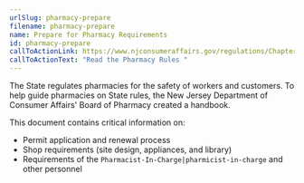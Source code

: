 ```yaml
---
urlSlug: pharmacy-prepare
filename: pharmacy-prepare
name: Prepare for Pharmacy Requirements
id: pharmacy-prepare
callToActionLink: https://www.njconsumeraffairs.gov/regulations/Chapter-39-State-Board-of-Pharmacy.pdf
callToActionText: "Read the Pharmacy Rules "
---
```

The State regulates pharmacies for the safety of workers and customers. To help guide pharmacies on State rules, the New Jersey Department of Consumer Affairs' Board of Pharmacy created a handbook.

This document contains critical information on:

* Permit application and renewal process
* Shop requirements (site design, appliances, and library)
* Requirements of the `Pharmacist-In-Charge|pharmicist-in-charge` and other personnel
